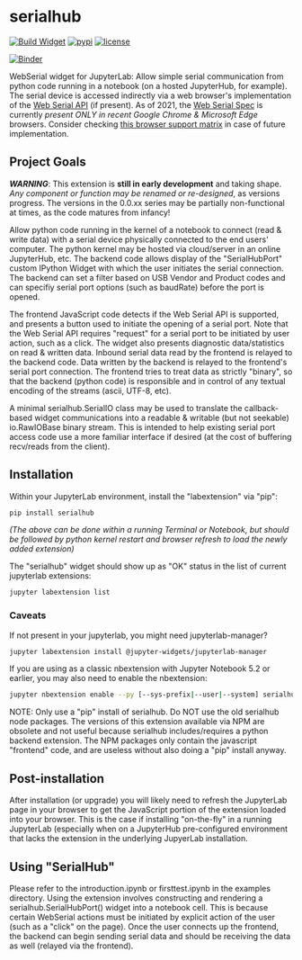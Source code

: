
# serialhub

[![Build Widget](https://github.com/cdr4eelz/serialhub/actions/workflows/build-widget.yml/badge.svg)](https://github.com/cdr4eelz/serialhub/actions/workflows/build-widget.yml)
[![pypi](https://img.shields.io/pypi/v/serialhub.svg)](https://pypi.python.org/pypi/serialhub)
[![license](https://img.shields.io/github/license/cdr4eelz/serialhub.svg)](https://github.com/cdr4eelz/serialhub/blob/master/LICENSE.txt)

[![Binder](https://mybinder.org/badge_logo.svg)](https://mybinder.org/v2/gh/cdr4eelz/serialhub/master?labpath=examples%2Fintroduction.ipynb)

WebSerial widget for JupyterLab: Allow simple serial communication from python code running in a notebook (on a hosted JupyterHub, for example).  The serial device is accessed indirectly via a web browser's implementation of the [Web Serial API](https://developer.mozilla.org/en-US/docs/Web/API/Web_Serial_API) (if present).  As of 2021, the [Web Serial Spec](https://wicg.github.io/serial/) is currently _present ONLY in recent Google Chrome & Microsoft Edge_ browsers.  Consider checking [this browser support matrix](https://developer.mozilla.org/en-US/docs/Web/API/SerialPort#browser_compatibility) in case of future implementation.

## Project Goals

**_WARNING_**: This extension is **still in early development** and taking shape.  _Any component or function may be renamed or re-designed_, as versions progress.  The versions in the 0.0.xx series may be partially non-functional at times, as the code matures from infancy!

Allow python code running in the kernel of a notebook to connect (read & write data) with a serial device physically connected to the end users' computer.  The python kernel may be hosted via cloud/server in an online JupyterHub, etc.  The backend code allows display of the "SerialHubPort" custom IPython Widget with which the user initiates the serial connection.  The backend can set a filter based on USB Vendor and Product codes and can specifiy serial port options (such as baudRate) before the port is opened.

The frontend JavaScript code detects if the Web Serial API is supported, and presents a button used to initiate the opening of a serial port.  Note that the Web Serial API requires "request" for a serial port to be initiated by user action, such as a click.  The widget also presents diagnostic data/statistics on read & written data.  Inbound serial data read by the frontend is relayed to the backend code.  Data written by the backend is relayed to the frontend's serial port connection.  The frontend tries to treat data as strictly "binary", so that the backend (python code) is responsible and in control of any textual encoding of the streams (ascii, UTF-8, etc).

A minimal serialhub.SerialIO class may be used to translate the callback-based widget communications into a readable & writable (but not seekable) io.RawIOBase binary stream.  This is intended to help existing serial port access code use a more familiar interface if desired (at the cost of buffering recv/reads from the client).


## Installation

Within your JupyterLab environment, install the "labextension" via "pip":

```bash
pip install serialhub
```
_(The above can be done within a running Terminal or Notebook, but should be followed by python kernel restart and browser refresh to load the newly added extension)_

The "serialhub" widget should show up as "OK" status in the list of current jupyterlab extensions:
```bash
jupyter labextension list
```

### Caveats

If not present in your jupyterlab, you might need jupyterlab-manager?
```bash
jupyter labextension install @jupyter-widgets/jupyterlab-manager
```

If you are using as a classic nbextension with Jupyter Notebook 5.2 or earlier,
 you may also need to enable the nbextension:
```bash
jupyter nbextension enable --py [--sys-prefix|--user|--system] serialhub
```

NOTE: Only use a "pip" install of serialhub.  Do NOT use the old serialhub node packages.  The versions of this extension available via NPM are obsolete and not useful because serialhub includes/requires a python backend extension.  The NPM packages only contain the javascript "frontend" code, and are useless without also doing a "pip" install anyway.


## Post-installation

After installation (or upgrade) you will likely need to refresh the JupyterLab page in your browser to get the JavaScript portion of the extension loaded into your browser.  This is the case if installing "on-the-fly" in a running JupyterLab (especially when on a JupyterHub pre-configured environment that lacks the extension in the underlying JupyerLab installation.


## Using "SerialHub"

Please refer to the introduction.ipynb or firsttest.ipynb in the examples directory.  Using the extension involves constructing and rendering a serialhub.SerialHubPort() widget into a notebook cell.  This is because certain WebSerial actions must be initiated by explicit action of the user (such as a "click" on the page).  Once the user connects up the frontend, the backend can begin sending serial data and should be receiving the data as well (relayed via the frontend).
